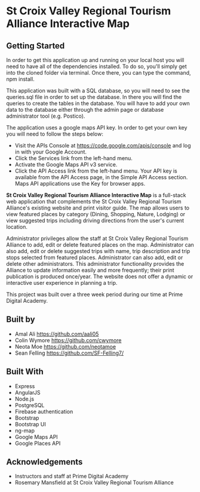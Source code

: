 # St Croix Valley Regional Tourism Alliance Interactive Map #

## Getting Started
In order to get this application up and running on your local host you will need to have all of the dependencies installed.  To do so, you'll simply get into the cloned folder via terminal.  Once there, you can type the command, npm install.

This application was built with a SQL database, so you will need to see the queries.sql file in order to set up the database.  In there you will find the queries to create the tables in the database.  You will have to add your own data to the database either through the admin page or database administrator tool (e.g. Postico).

The application uses a google maps API key.  In order to get your own key you will need to follow the steps below:
* Visit the APIs Console at https://code.google.com/apis/console and log in with your Google Account.
* Click the Services link from the left-hand menu.
* Activate the Google Maps API v3 service.
* Click the API Access link from the left-hand menu.  Your API key is available from the   API Access page, in the Simple API Access section.  Maps API applications use the Key for browser apps.

**St Croix Valley Regional Tourism Alliance Interactive Map** is a full-stack web application that complements the St Croix Valley Regional Tourism Alliance's existing website and print visitor guide.  The map allows users to view featured places by category (Dining, Shopping, Nature, Lodging) or view suggested trips including driving directions from the user's current location.

Administrator privileges allow the staff at St Croix Valley Regional Tourism Alliance to add, edit or delete featured places on the map.  Administrator can also add, edit or delete suggested trips with name, trip description and trip stops selected from featured places.  Administrator can also add, edit or delete other administrators.  This administrator functionality provides the Alliance to update information easily and more frequently; their print publication is produced once/year.  The website does not offer a dynamic or interactive user experience in planning a trip.  

This project was built over a three week period during our time at Prime Digital Academy.


## Built by
* Amal Ali https://github.com/aali05
* Colin Wymore https://github.com/cwymore
* Neota Moe https://github.com/neotamoe
* Sean Felling https://github.com/SF-Felling7/


## Built With
* Express
* AngularJS
* Node.js
* PostgreSQL
* Firebase authentication
* Bootstrap
* Bootstrap UI
* ng-map
* Google Maps API
* Google Places API


## Acknowledgements
* Instructors and staff at Prime Digital Academy
* Rosemary Mansfield at St Croix Valley Regional Tourism Alliance
